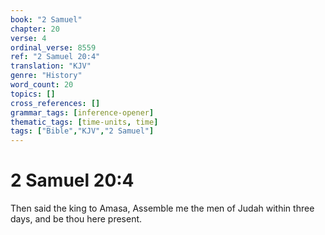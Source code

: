 ```yaml
---
book: "2 Samuel"
chapter: 20
verse: 4
ordinal_verse: 8559
ref: "2 Samuel 20:4"
translation: "KJV"
genre: "History"
word_count: 20
topics: []
cross_references: []
grammar_tags: [inference-opener]
thematic_tags: [time-units, time]
tags: ["Bible","KJV","2 Samuel"]
---
```


# 2 Samuel 20:4

Then said the king to Amasa, Assemble me the men of Judah within three days, and be thou here present.
